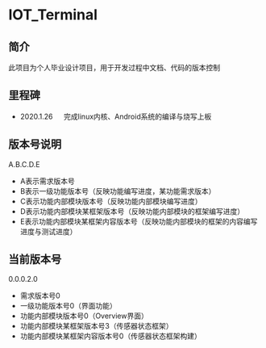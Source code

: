 # IOT_Terminal
## 简介
此项目为个人毕业设计项目，用于开发过程中文档、代码的版本控制
## 里程碑
- 2020.1.26 &emsp; 完成linux内核、Android系统的编译与烧写上板

## 版本号说明

A.B.C.D.E

- A表示需求版本号
- B表示一级功能版本号（反映功能编写进度，某功能需求版本）
- C表示功能内部模块版本号（反映功能内部模块编写进度）
- D表示功能内部模块某框架版本号（反映功能内部模块的框架编写进度）
- E表示功能内部模块某框架内容版本号（反映功能内部模块的框架的内容编写进度与测试进度）

## 当前版本号

0.0.0.2.0

- 需求版本号0
- 一级功能版本号0（界面功能）
- 功能内部模块版本号0（Overview界面）
- 功能内部模块某框架版本号3（传感器状态框架）
- 功能内部模块某框架内容版本号0（传感器状态框架构建）